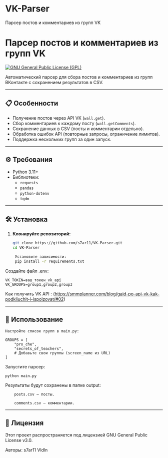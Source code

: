 # VK-Parser
Парсер постов и комментариев из групп VK
# Парсер постов и комментариев из групп VK

[![GNU General Public License (GPL)](https://img.shields.io/badge/License-GPL%20v3-blue.svg)](https://opensource.org/licenses/GPL-3.0)

Автоматический парсер для сбора постов и комментариев из групп ВКонтакте с сохранением результатов в CSV.

---

## 📋 Особенности
- Получение постов через API VK (`wall.get`).
- Сбор комментариев к каждому посту (`wall.getComments`).
- Сохранение данных в CSV (посты и комментарии отдельно).
- Обработка ошибок API (повторные запросы, ограничение лимитов).
- Поддержка нескольких групп за один запуск.

---

## ⚙️ Требования
- Python 3.11+
- Библиотеки:
  - `requests`
  - `pandas`
  - `python-dotenv`
  - `tqdm`

---

## 🛠️ Установка

1. **Клонируйте репозиторий:**
   ```bash
   git clone https://github.com/s7ar11/VK-Parser.git
   cd VK-Parser

    Установите зависимости:
    pip install -r requirements.txt

Создайте файл .env:

    VK_TOKEN=ваш_токен_vk_api
    VK_GROUPS=group1,group2,group3

Как получить VK API :
    (https://smmplanner.com/blog/gaid-po-api-vk-kak-podkliuchit-i-ispolzovat/#02)

---

## 🚀 Использование

    Настройте список групп в main.py:   

    GROUPS = [
        "pro_che",
        "secrets_of_teachers",
        # Добавьте свои группы (screen_name из URL)
    ]

Запустите парсер:

    python main.py

Результаты будут сохранены в папке output:

        posts.csv — посты.

        comments.csv — комментарии.

---

## 📝 Лицензия

Этот проект распространяется под лицензией GNU General Public License v3.0.

Авторы: s7ar11 Vldln
